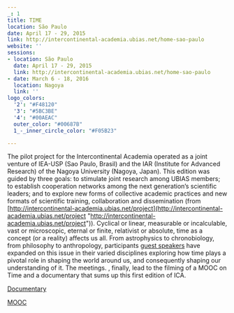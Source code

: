 ```yaml
---
_: 1
title: TIME
location: São Paulo
date: April 17 - 29, 2015
link: http://intercontinental-academia.ubias.net/home-sao-paulo
website: ''
sessions:
- location: São Paulo
  date: April 17 - 29, 2015
  link: http://intercontinental-academia.ubias.net/home-sao-paulo
- date: March 6 - 18, 2016
  location: Nagoya
  link: ''
logo_colors:
  '2': "#F48120"
  '3': "#5BC3BE"
  '4': "#00AEAC"
  outer_color: "#00687B"
  1_-_inner_circle_color: "#F05B23"

---
```

The pilot project for the Intercontinental Academia operated as a joint venture of IEA-USP (Sao Paulo, Brasil) and the IAR (Institute for Advanced Research) of the Nagoya University (Nagoya, Japan). This edition was guided by three goals: to stimulate joint research among UBIAS members; to establish cooperation networks among the next generation’s scientific leaders; and to explore new forms of collective academic practices and new formats of scientific training, collaboration and dissemination (from [http://intercontinental-academia.ubias.net/project](http://intercontinental-academia.ubias.net/project "http://intercontinental-academia.ubias.net/project")). Cyclical or linear, measurable or incalculable, vast or microscopic, eternal or finite, relativist or absolute, time as a concept (or a reality) affects us all. From astrophysics to chronobiology, from philosophy to anthropology, participants [guest speakers](http://intercontinental-academia.ubias.net/people/speakers) have expanded on this issue in their varied disciplines exploring how time plays a pivotal role in shaping the world around us, and consequently shaping our understanding of it. The meetings. , finally, lead to the filming of a MOOC on Time and a documentary that sums up this first edition of ICA.

[Documentary](http://intercontinental-academia.ubias.net/media-center/videos/intercontinental-academnia-first-phase-documentary)

[MOOC](http://intercontinental-academia.ubias.net/news/intercontinental-academia-launches-online-course-on-time)